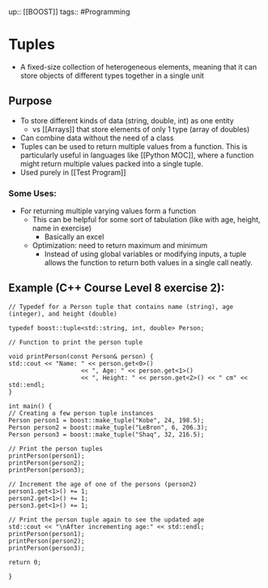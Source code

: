 up:: [[BOOST]]
tags:: #Programming 
# Tuples
- A fixed-size collection of heterogeneous elements, meaning that it can store objects of different types together in a single unit
## Purpose
- To store different kinds of data (string, double, int) as one entity
	- vs [[Arrays]] that store elements of only 1 type (array of doubles)
- Can combine data without the need of a class
- Tuples can be used to return multiple values from a function. This is particularly useful in languages like [[Python MOC]], where a function might return multiple values packed into a single tuple.
- Used purely in [[Test Program]]
### Some Uses:
- For returning multiple varying values form a function
	- This can be helpful for some sort of tabulation (like with age, height, name in exercise)
		- Basically an excel
	- Optimization: need to return maximum and minimum
		- Instead of using global variables or modifying inputs, a tuple allows the function to return both values in a single call neatly.
## Example (C++ Course Level 8 exercise 2):
```
// Typedef for a Person tuple that contains name (string), age (integer), and height (double)

typedef boost::tuple<std::string, int, double> Person;

// Function to print the person tuple

void printPerson(const Person& person) {
std::cout << "Name: " << person.get<0>()
					<< ", Age: " << person.get<1>()
					<< ", Height: " << person.get<2>() << " cm" << std::endl;
}

int main() {
// Creating a few person tuple instances
Person person1 = boost::make_tuple("Kobe", 24, 198.5);
Person person2 = boost::make_tuple("LeBron", 6, 206.3);
Person person3 = boost::make_tuple("Shaq", 32, 216.5);

// Print the person tuples
printPerson(person1);
printPerson(person2);
printPerson(person3);

// Increment the age of one of the persons (person2)
person1.get<1>() += 1;
person2.get<1>() += 1;
person3.get<1>() += 1;

// Print the person tuple again to see the updated age
std::cout << "\nAfter incrementing age:" << std::endl;
printPerson(person1);
printPerson(person2);
printPerson(person3);

return 0;

}
```

